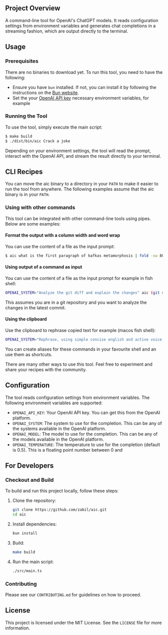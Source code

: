 
## Project Overview

A command-line tool for OpenAI's ChatGPT models. It reads configuration settings from environment variables and generates chat completions in a streaming fashion, which are output directly to the terminal.

## Usage

### Prerequisites

There are no binaries to download yet. To run this tool, you need to have the following:

- Ensure you have `bun` installed. If not, you can install it by following the instructions on the [Bun website](https://bun.sh/).
- Set the your [OpenAI API key](https://platform.openai.com/docs/quickstart/step-2-set-up-your-api-key) necessary environment variables, for example

### Running the Tool

To use the tool, simply execute the main script:

```bash
$ make build
$ ./dist/bin/aic Crack a joke
```

Depending on your environment settings, the tool will read the prompt, interact with the OpenAI API, and stream the result directly to your terminal.

## CLI Recipes

You can move the aic binary to a directory in your `PATH` to make it easier to run the tool from anywhere. The following examples assume that the aic binary is in your `PATH`.

### Using with other commands

This tool can be integrated with other command-line tools using pipes. Below are some examples:

#### Format the output with a column width and word wrap

You can use the content of a file as the input prompt:
```bash
$ aic what is the first paragraph of kafkas metamorphosis | fold -sw 80
```

#### Using output of a command as input

You can use the content of a file as the input prompt for example in fish shell:
```bash
OPENAI_SYSTEM="Analyze the git diff and explain the changes" aic (git show)
```

This assumes you are in a git repository and you want to analyze the changes in the latest commit.

#### Using the clipboard

Use the clipboard to rephrase copied text for example (macos fish shell):
```bash
OPENAI_SYSTEM="Rephrase, using simple concise english and active voice possible" aic (pbpaste)
```

You can create aliases for these commands in your favourite shell and an use them as shortcuts.

There are many other ways to use this tool. Feel free to experiment and share your recipes with the community.

## Configuration

The tool reads configuration settings from environment variables. The following environment variables are supported:

- `OPENAI_API_KEY`: Your OpenAI API key. You can get this from the OpenAI platform.
- `OPENAI_SYSTEM`: The system to use for the completion. This can be any of the systems available in the OpenAI platform.
- `OPENAI_MODEL`: The model to use for the completion. This can be any of the models available in the OpenAI platform.
- `OPENAI_TEMPERATURE`: The temperature to use for the completion (default is 0.5). This is a floating point number between 0 and

## For Developers

### Checkout and Build

To build and run this project locally, follow these steps:

1. Clone the repository:
   ```bash
   git clone https://github.com/zabil/aic.git
   cd aic
   ```

2. Install dependencies:
   ```bash
   bun install
   ```

3. Build:
   ```bash
   make build
   ```

4. Run the main script:
   ```bash
   ./src/main.ts
   ```

### Contributing

Please see our `CONTRIBUTING.md` for guidelines on how to proceed.

## License

This project is licensed under the MIT License. See the `LICENSE` file for more information.
